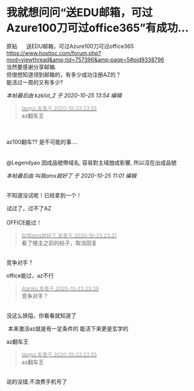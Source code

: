 # 我就想问问“送EDU邮箱，可过Azure100刀可过office365”有成功...


原贴&nbsp; &nbsp;&nbsp; &nbsp;送EDU邮箱，可过Azure100刀可过office365&nbsp; &nbsp;&nbsp; &nbsp; https://www.hostloc.com/forum.php?mod=viewthread&amp;tid=757396&amp;page=5#pid9338796<br />
当然要感谢分享邮箱.<br />
但很想知道领到邮箱的，有多少成功注册AZ的？<br />
能活过一周的又有多少?

<i class="pstatus"> 本帖最后由 kzklot_2 于 2020-10-25 13:54 编辑 </i><br />
<div class="quote"><blockquote><font size="2"><a href="https://www.hostloc.com/forum.php?mod=redirect&amp;goto=findpost&amp;pid=9343941&amp;ptid=757799" target="_blank"><font color="#999999">laogui 发表于 2020-10-23 23:55</font></a></font><br />
az翻车王</blockquote></div><br />
<br />
az100翻车?? 是不可能的事....<img src="static/image/smiley/yct/008.gif" smilieid="39" border="0" alt="" /><br />
<br />
<img id="aimg_Q7oIW" onclick="zoom(this, this.src, 0, 0, 0)" class="zoom" src="https://s1.ax1x.com/2020/10/24/BEWNRJ.jpg" onmouseover="img_onmouseoverfunc(this)" onload="thumbImg(this)" border="0" alt="" /><br />
<br />
@Legendyao 因成品號帶域名, 容易對主域倣成影響, 所以沒在出成品號

<i class="pstatus"> 本帖最后由 叫我ams就好了 于 2020-10-25 11:01 编辑 </i><br />
<br />
<img id="aimg_DX9cV" onclick="zoom(this, this.src, 0, 0, 0)" class="zoom" src="https://cdn.jsdelivr.net/gh/hishis/forum-master/public/images/patch.gif" onmouseover="img_onmouseoverfunc(this)" onload="thumbImg(this)" border="0" alt="" />

不知道没试呢！已经拿到一个！<img id="aimg_bnO25" onclick="zoom(this, this.src, 0, 0, 0)" class="zoom" src="https://cdn.jsdelivr.net/gh/hishis/forum-master/public/images/patch.gif" onmouseover="img_onmouseoverfunc(this)" onload="thumbImg(this)" border="0" alt="" />

试过了，过不了AZ<br />
<br />
OFFICE能过！

<div class="quote"><blockquote><font size="2"><a href="https://www.hostloc.com/forum.php?mod=redirect&amp;goto=findpost&amp;pid=9343839&amp;ptid=757799" target="_blank"><font color="#999999">叫我ams就好了 发表于 2020-10-23 23:31</font></a></font><br />
看了楼主之前的帖子，取消回复</blockquote></div><br />
竞争对手？

office能过，az不行

<div class="quote"><blockquote><font size="2"><a href="https://www.hostloc.com/forum.php?mod=redirect&amp;goto=findpost&amp;pid=9343877&amp;ptid=757799" target="_blank"><font color="#999999">Alanku 发表于 2020-10-23 23:39</font></a></font><br />
竞争对手？</blockquote></div><br />
没这么狭隘，你看看就知道了<img id="aimg_L88O3" onclick="zoom(this, this.src, 0, 0, 0)" class="zoom" src="https://cdn.jsdelivr.net/gh/hishis/forum-master/public/images/patch.gif" onmouseover="img_onmouseoverfunc(this)" onload="thumbImg(this)" border="0" alt="" />

<img src="static/image/smiley/yct/014.gif" smilieid="45" border="0" alt="" /> 本来激活az就是有一定条件的 能活下来更是玄学的<img src="static/image/smiley/default/lol.gif" smilieid="12" border="0" alt="" />

az翻车王

<div class="quote"><blockquote><font size="2"><a href="https://www.hostloc.com/forum.php?mod=redirect&amp;goto=findpost&amp;pid=9343941&amp;ptid=757799" target="_blank"><font color="#999999">laogui 发表于 2020-10-23 23:55</font></a></font><br />
az翻车王</blockquote></div><br />
说的没错,不浪费手机号了
